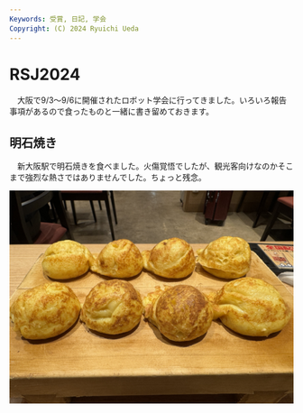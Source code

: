 ```yaml
---
Keywords: 受賞, 日記, 学会
Copyright: (C) 2024 Ryuichi Ueda
---
```


# RSJ2024

　大阪で9/3〜9/6に開催されたロボット学会に行ってきました。いろいろ報告事項があるので食ったものと一緒に書き留めておきます。

## 明石焼き

　新大阪駅で明石焼きを食べました。火傷覚悟でしたが、観光客向けなのかそこまで強烈な熱さではありませんでした。ちょっと残念。

![](akashi1.jpg)
